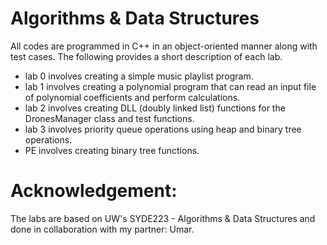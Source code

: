 # Algorithms & Data Structures
All codes are programmed in C++ in an object-oriented manner along with test cases. The following provides a short description of each lab. 

- lab 0 involves creating a simple music playlist program.
- lab 1 involves creating a polynomial program that can read an input file of polynomial coefficients and perform calculations.
- lab 2 involves creating DLL (doubly linked list) functions for the DronesManager class and test functions.
- lab 3 involves priority queue operations using heap and binary tree operations. 
- PE involves creating binary tree functions. 

# Acknowledgement: 
The labs are based on UW's SYDE223 - Algorithms & Data Structures and done in collaboration with my partner: Umar.
